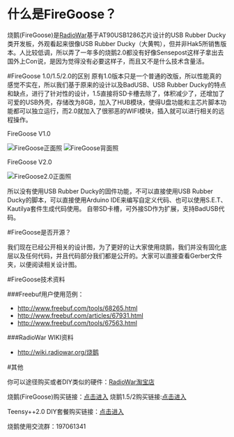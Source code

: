 # 什么是FireGoose？
烧鹅(FireGoose)是[RadioWar](http://radiowar.org)基于AT90USB1286芯片设计的USB Rubber Ducky类开发板，外观看起来很像USB Rubber Ducky（大黄鸭），但并非Hak5所销售版本。人比较低调，所以弄了一年多的烧鹅2.0都没有好像Sensepost这样子拿出去国外上Con说，是因为觉得没有必要这样子，而且又不是什么技术含量活。

#FireGoose 1.0/1.5/2.0的区别
原有1.0版本只是一个普通的改版，所以性能真的感觉不实在，所以我们基于原来的设计以及BadUSB、USB Rubber Ducky的特点和缺点，进行了针对性的设计，1.5直接将SD卡槽去除了，体积减少了，还增加了可爱的USB外壳，存储改为8GB，加入了HUB模块，使得U盘功能和主芯片脚本功能都可以独立运行，而2.0就加入了很邪恶的WIFI模块，插入就可以进行相关的远程操作。

FireGoose V1.0

![FireGoose正面照](http://wiki.radiowar.org/images/7/7d/%E5%AE%9E%E7%89%A9%E5%9B%BE1.png)
![FireGoose背面照](http://wiki.radiowar.org/images/3/31/%E5%AE%9E%E7%89%A9%E5%9B%BE2.png)

FireGoose V2.0

![FireGoose2.0正面照](https://gd1.alicdn.com/bao/uploaded/i1/817724908/TB20_tjjVXXXXXDXpXXXXXXXXXX_!!817724908.jpg)

所以没有使用USB Rubber Ducky的固件功能，不可以直接使用USB Rubber Ducky的脚本，可以直接使用Arduino IDE来编写自定义代码、也可以使用S.E.T、Kautilya套件生成代码使用。 自带SD卡槽，可外接SD作为扩展，支持BadUSB代码。


#FireGoose是否开源？

我们现在已经公开相关的设计图，为了更好的让大家使用烧鹅，我们并没有固化底层以及任何代码，并且代码部分我们都是公开的。大家可以直接查看Gerber文件夹，以便阅读相关设计图。


#FireGoose技术资料

###Freebuf用户使用范例：
- http://www.freebuf.com/tools/68265.html
- http://www.freebuf.com/articles/67931.html
- http://www.freebuf.com/tools/67563.html

###RadioWar WIKI资料
- http://wiki.radiowar.org/烧鹅


#其他

你可以途径购买或者DIY类似的硬件：[RadioWar淘宝店](http://radiowar.taobao.com)

烧鹅(FireGoose)购买链接：[点击进入](http://item.taobao.com/item.htm?spm=a1z10.1-c.w4004-10986722805.3.HxjKY2&id=42202954800)
烧鹅1.5/2购买链接:[点击进入](https://item.taobao.com/item.htm?id=526373999850)

Teensy++2.0 DIY套餐购买链接：[点击进入](http://meal.taobao.com/mealDetail.htm?spm=a1z10.1-c.w5003-10986818160.11.HxjKY2&meal_id=63882135&seller_id=817724908&scene=taobao_shop)

烧鹅使用交流群：197061341 
